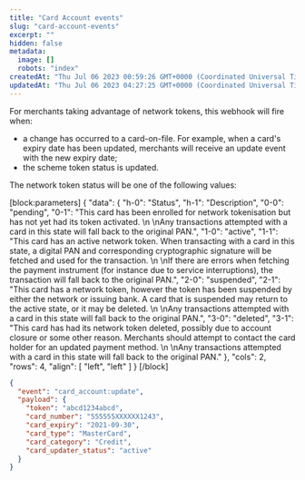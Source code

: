 ```yaml
---
title: "Card Account events"
slug: "card-account-events"
excerpt: ""
hidden: false
metadata: 
  image: []
  robots: "index"
createdAt: "Thu Jul 06 2023 00:59:26 GMT+0000 (Coordinated Universal Time)"
updatedAt: "Thu Jul 06 2023 04:27:25 GMT+0000 (Coordinated Universal Time)"
---
```

For merchants taking advantage of network tokens, this webhook will fire when:

- a change has occurred to a card-on-file. For example, when a card's expiry date has been updated, merchants will receive an update event with the new expiry date;
- the scheme token status is updated.

The network token status will be one of the following values:

[block:parameters]
{
  "data": {
    "h-0": "Status",
    "h-1": "Description",
    "0-0": "pending",
    "0-1": "This card has been enrolled for network tokenisation but has not yet had its token activated.  \n  \nAny transactions attempted with a card in this state will fall back to the original PAN.",
    "1-0": "active",
    "1-1": "This card has an active network token. When transacting with a card in this state, a digital PAN and corresponding cryptographic signature will be fetched and used for the transaction.  \n  \nIf there are errors when fetching the payment instrument (for instance due to service interruptions), the transaction will fall back to the original PAN.",
    "2-0": "suspended",
    "2-1": "This card has a network token, however the token has been suspended by either the network or issuing bank. A card that is suspended may return to the active state, or it may be deleted.  \n  \nAny transactions attempted with a card in this state will fall back to the original PAN.",
    "3-0": "deleted",
    "3-1": "This card has had its network token deleted, possibly due to account closure or some other reason. Merchants should attempt to contact the card holder for an updated payment method.  \n  \nAny transactions attempted with a card in this state will fall back to the original PAN."
  },
  "cols": 2,
  "rows": 4,
  "align": [
    "left",
    "left"
  ]
}
[/block]


```json card_account:update
{  
  "event": "card_account:update",
  "payload": {
    "token": "abcd1234abcd",
    "card_number": "555555XXXXXX1243",
    "card_expiry": "2021-09-30",
    "card_type": "MasterCard",
    "card_category": "Credit",
    "card_updater_status": "active"
  }
}
```

